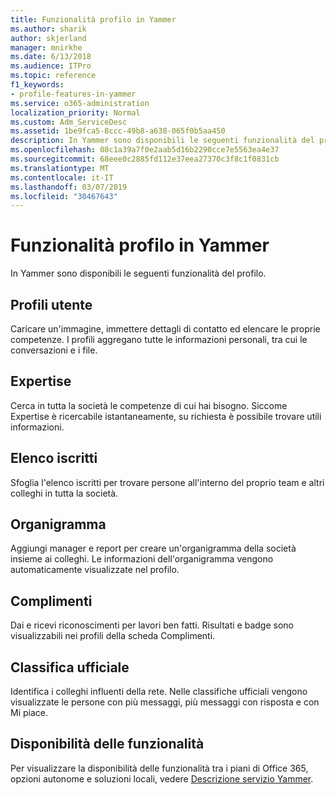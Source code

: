 ```yaml
---
title: Funzionalità profilo in Yammer
ms.author: sharik
author: skjerland
manager: mnirkhe
ms.date: 6/13/2018
ms.audience: ITPro
ms.topic: reference
f1_keywords:
- profile-features-in-yammer
ms.service: o365-administration
localization_priority: Normal
ms.custom: Adm_ServiceDesc
ms.assetid: 1be9fca5-8ccc-49b8-a638-065f0b5aa450
description: In Yammer sono disponibili le seguenti funzionalità del profilo.
ms.openlocfilehash: 08c1a39a7f0e2aab5d16b2290cce7e5563ea4e37
ms.sourcegitcommit: 68eee0c2885fd112e37eea27370c3f8c1f0831cb
ms.translationtype: MT
ms.contentlocale: it-IT
ms.lasthandoff: 03/07/2019
ms.locfileid: "30467643"
---
```

# <a name="profile-features-in-yammer"></a>Funzionalità profilo in Yammer

In Yammer sono disponibili le seguenti funzionalità del profilo.
  
## <a name="user-profiles"></a>Profili utente
<a name="bkmk_UserProfiles"> </a>

Caricare un'immagine, immettere dettagli di contatto ed elencare le proprie competenze. I profili aggregano tutte le informazioni personali, tra cui le conversazioni e i file.
  
## <a name="expertise"></a>Expertise
<a name="bkmk_Expertise"> </a>

Cerca in tutta la società le competenze di cui hai bisogno. Siccome Expertise è ricercabile istantaneamente, su richiesta è possibile trovare utili informazioni.
  
## <a name="member-directory"></a>Elenco iscritti
<a name="bkmk_MemberDirectory"> </a>

Sfoglia l'elenco iscritti per trovare persone all'interno del proprio team e altri colleghi in tutta la società.
  
## <a name="org-chart"></a>Organigramma
<a name="bkmk_OrgChart"> </a>

Aggiungi manager e report per creare un'organigramma della società insieme ai colleghi. Le informazioni dell'organigramma vengono automaticamente visualizzate nel profilo.
  
## <a name="praise"></a>Complimenti
<a name="bkmk_Praise"> </a>

Dai e ricevi riconoscimenti per lavori ben fatti. Risultati e badge sono visualizzabili nei profili della scheda Complimenti.
  
## <a name="leaderboards"></a>Classifica ufficiale
<a name="bkmk_Leaderboards"> </a>

Identifica i colleghi influenti della rete. Nelle classifiche ufficiali vengono visualizzate le persone con più messaggi, più messaggi con risposta e con Mi piace.
  
## <a name="feature-availability"></a>Disponibilità delle funzionalità
<a name="bkmk_Leaderboards"> </a>

Per visualizzare la disponibilità delle funzionalità tra i piani di Office 365, opzioni autonome e soluzioni locali, vedere [Descrizione servizio Yammer](yammer-service-description.md).
  

